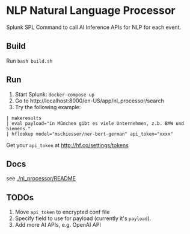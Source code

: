 # NLP Natural Language Processor

Splunk SPL Command to call AI Inference APIs for NLP for each event.

## Build

Run `bash build.sh`

## Run

1. Start Splunk: `docker-compose up`
2. Go to http://localhost:8000/en-US/app/nl_processor/search
3. Try the following example:

```
| makeresults
| eval payload="in München gibt es viele Unternehmen, z.b. BMW und Siemens."
| hflookup model="mschiesser/ner-bert-german" api_token="xxxx"
```

Get your `api_token` at http://hf.co/settings/tokens

## Docs

see [./nl_processor/README](./nl_processor/README)

## TODOs

1. Move `api_token` to encrypted conf file
2. Specify field to use for payload (currently it's `payload`).
3. Add more AI APIs, e.g. OpenAI API
